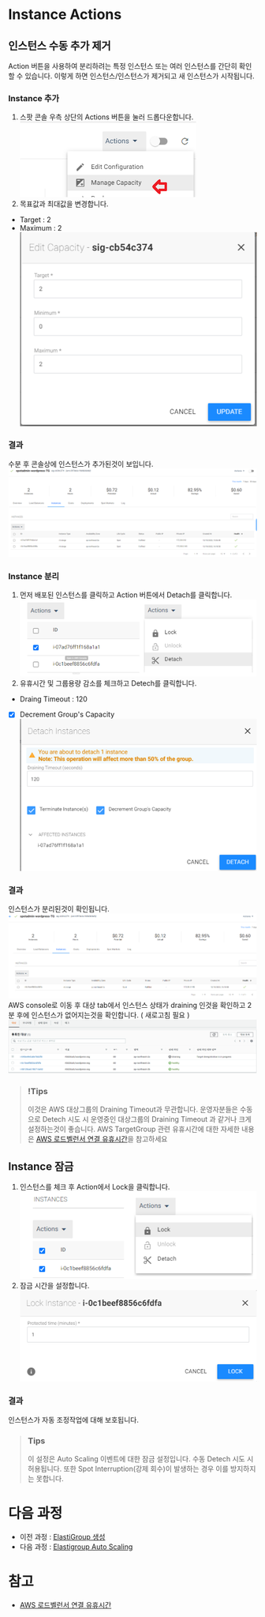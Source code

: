 # Instance Actions

## 인스턴스 수동 추가 제거
Action 버튼을 사용하여 분리하려는 특정 인스턴스 또는 여러 인스턴스를 간단히 확인할 수 있습니다. 이렇게 하면 인스턴스/인스턴스가 제거되고 새 인스턴스가 시작됩니다.

### Instance 추가
1. 스팟 콘솔 우측 상단의 Actions 버튼을 눌러 드롭다운합니다.</br>
![Add_Instance_EG_console_guide](./Images/Add_Instance_EG_console_guide.png)
2. 목표값과 최대값을 변경합니다. 
- Target : 2
- Maximum : 2 </br>
![EG_change_Target_value](./Images/EG_change_Target_value.png)

### 결과
수분 후 콘솔상에 인스턴스가 추가된것이 보입니다.</br>
![Resert_Add_instance_EG_Console](./Images/Resert_Add_instance_EG_Console.png)

### Instance 분리
1. 먼저 배포된 인스턴스를 클릭하고 Action 버튼에서 Detach를 클릭합니다.</br>
![Detach_Instance_EG_console_guide](./Images/Detach_Instance_EG_console_guide.png)
2. 유휴시간 및 그룹용량 감소를 체크하고 Detech를 클릭합니다.
- Draing Timeout : 120
- [X] Decrement Group's Capacity </br>
![Detach_Instance_EG_console_guide2](./Images/Detach_Instance_EG_console_guide2.png)

### 결과
인스턴스가 분리된것이 확인됩니다. </br>
![Resert_Deteched_instance_EG_Console](./Images/Resert_Deteched_instance_EG_Console.png)
AWS console로 이동 후 대상 tab에서 인스턴스 상태가 draining 인것을 확인하고 2분 후에 인스턴스가 없어지는것을 확인합니다. ( 새로고침 필요 )</br>
![Resert_Deteched_instance_AWS_Console](./Images/Resert_Deteched_instance_AWS_Console.png)

> ### !Tips
> 이것은 AWS 대상그룹의 Draining Timeout과 무관합니다. 운영자분들은 수동으로 Detech 시도 시 운영중인 대상그룹의 Draining Timeout 과 같거나 크게 설정하는것이 좋습니다.
> AWS TargetGroup 관련 유휴시간에 대한 자세한 내용은 [AWS 로드벨런서 연결 유휴시간](https://docs.aws.amazon.com/ko_kr/elasticloadbalancing/latest/application/application-load-balancers.html#connection-idle-timeout)을 참고하세요

## Instance 잠금
1. 인스턴스를 체크 후 Action에서 Lock을 클릭합니다.</br>
![Lock_Instance_EG_console_guide](./Images/Lock_Instance_EG_console_guide.png)
2. 잠금 시간을 설정합니다.</br>
![Lock_Instance_EG_console_guide2](./Images/Lock_Instance_EG_console_guide2.png)

### 결과
인스턴스가 자동 조정작업에 대해 보호됩니다.

> ### Tips
> 이 설정은 Auto Scaling 이벤트에 대한 잠금 설정입니다. 수동 Detech 시도 시 허용됩니다.
또한 Spot Interruption(강제 회수)이 발생하는 경우 이를 방지하지는 못합니다.

# 다음 과정
- 이전 과정 : [ElastiGroup 생성](./2-1_CreateElasticGroup.md)
- 다음 과정 : [Elastigroup Auto Scaling](./2-2_ElasticGroupAutoScaling.md)

# 참고
- [AWS 로드벨런서 연결 유휴시간](https://docs.aws.amazon.com/ko_kr/elasticloadbalancing/latest/application/application-load-balancers.html#connection-idle-timeout)